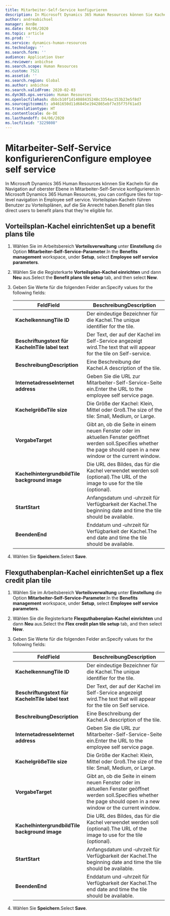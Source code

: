 ```yaml
---
title: Mitarbeiter-Self-Service konfigurieren
description: In Microsoft Dynamics 365 Human Resources können Sie Kacheln für die Navigation auf oberster Ebene in Mitarbeiter-Self-Service konfigurieren.
author: andreabichsel
manager: AnnBe
ms.date: 04/06/2020
ms.topic: article
ms.prod: ''
ms.service: dynamics-human-resources
ms.technology: ''
ms.search.form: ''
audience: Application User
ms.reviewer: anbichse
ms.search.scope: Human Resources
ms.custom: 7521
ms.assetid: ''
ms.search.region: Global
ms.author: anbichse
ms.search.validFrom: 2020-02-03
ms.dyn365.ops.version: Human Resources
ms.openlocfilehash: dbbcb10f1d14088435248c3354ac153b23e5f8d7
ms.sourcegitcommit: a9461650d11d6845e1942865ebf7e35f75f61ad3
ms.translationtype: HT
ms.contentlocale: de-DE
ms.lasthandoff: 04/06/2020
ms.locfileid: "3229808"
---
```

# <a name="configure-employee-self-service"></a><span data-ttu-id="65909-103">Mitarbeiter-Self-Service konfigurieren</span><span class="sxs-lookup"><span data-stu-id="65909-103">Configure employee self service</span></span>

<span data-ttu-id="65909-104">In Microsoft Dynamics 365 Human Resources können Sie Kacheln für die Navigation auf oberster Ebene in Mitarbeiter-Self-Service konfigurieren.</span><span class="sxs-lookup"><span data-stu-id="65909-104">In Microsoft Dynamics 365 Human Resources, you can configure tiles for top-level navigation in Employee self service.</span></span> <span data-ttu-id="65909-105">Vorteilsplan-Kacheln führen Benutzer zu Vorteilsplänen, auf die Sie Anrecht haben.</span><span class="sxs-lookup"><span data-stu-id="65909-105">Benefit plan tiles direct users to benefit plans that they're eligible for.</span></span>

## <a name="set-up-a-benefit-plans-tile"></a><span data-ttu-id="65909-106">Vorteilsplan-Kachel einrichten</span><span class="sxs-lookup"><span data-stu-id="65909-106">Set up a benefit plans tile</span></span>

1. <span data-ttu-id="65909-107">Wählen Sie im Arbeitsbereich **Vorteilsverwaltung** unter **Einstellung** die Option **Mitarbeiter-Self-Service-Parameter**.</span><span class="sxs-lookup"><span data-stu-id="65909-107">In the **Benefits management** workspace, under **Setup**, select **Employee self service parameters**.</span></span>

2. <span data-ttu-id="65909-108">Wählen Sie die Registerkarte **Vorteilsplan-Kachel einrichten** und dann **Neu** aus.</span><span class="sxs-lookup"><span data-stu-id="65909-108">Select the **Benefit plans tile setup** tab, and then select **New**.</span></span>

3. <span data-ttu-id="65909-109">Geben Sie Werte für die folgenden Felder an:</span><span class="sxs-lookup"><span data-stu-id="65909-109">Specify values for the following fields:</span></span>

   | <span data-ttu-id="65909-110">Feld</span><span class="sxs-lookup"><span data-stu-id="65909-110">Field</span></span> | <span data-ttu-id="65909-111">Beschreibung</span><span class="sxs-lookup"><span data-stu-id="65909-111">Description</span></span> |
   | --- | --- |
   | <span data-ttu-id="65909-112">**Kachelkennung**</span><span class="sxs-lookup"><span data-stu-id="65909-112">**Tile ID**</span></span> | <span data-ttu-id="65909-113">Der eindeutige Bezeichner für die Kachel.</span><span class="sxs-lookup"><span data-stu-id="65909-113">The unique identifier for the tile.</span></span> |
   | <span data-ttu-id="65909-114">**Beschriftungstext für Kacheln**</span><span class="sxs-lookup"><span data-stu-id="65909-114">**Tile label text**</span></span> | <span data-ttu-id="65909-115">Der Text, der auf der Kachel im Self-Service angezeigt wird.</span><span class="sxs-lookup"><span data-stu-id="65909-115">The text that will appear for the tile on Self-service.</span></span> |
   | <span data-ttu-id="65909-116">**Beschreibung**</span><span class="sxs-lookup"><span data-stu-id="65909-116">**Description**</span></span> | <span data-ttu-id="65909-117">Eine Beschreibung der Kachel.</span><span class="sxs-lookup"><span data-stu-id="65909-117">A description of the tile.</span></span> |
   | <span data-ttu-id="65909-118">**Internetadresse**</span><span class="sxs-lookup"><span data-stu-id="65909-118">**Internet address**</span></span> | <span data-ttu-id="65909-119">Geben Sie die URL zur Mitarbeiter-Self-Service-Seite ein.</span><span class="sxs-lookup"><span data-stu-id="65909-119">Enter the URL to the employee self service page.</span></span> |
   | <span data-ttu-id="65909-120">**Kachelgröße**</span><span class="sxs-lookup"><span data-stu-id="65909-120">**Tile size**</span></span> | <span data-ttu-id="65909-121">Die Größe der Kachel: Klein, Mittel oder Groß.</span><span class="sxs-lookup"><span data-stu-id="65909-121">The size of the tile: Small, Medium, or Large.</span></span> |
   | <span data-ttu-id="65909-122">**Vorgabe**</span><span class="sxs-lookup"><span data-stu-id="65909-122">**Target**</span></span> | <span data-ttu-id="65909-123">Gibt an, ob die Seite in einem neuen Fenster oder im aktuellen Fenster geöffnet werden soll.</span><span class="sxs-lookup"><span data-stu-id="65909-123">Specifies whether the page should open in a new window or the current window.</span></span> |
   | <span data-ttu-id="65909-124">**Kachelhintergrundbild**</span><span class="sxs-lookup"><span data-stu-id="65909-124">**Tile background image**</span></span> | <span data-ttu-id="65909-125">Die URL des Bildes, das für die Kachel verwendet werden soll (optional).</span><span class="sxs-lookup"><span data-stu-id="65909-125">The URL of the image to use for the tile (optional).</span></span> |
   | <span data-ttu-id="65909-126">**Start**</span><span class="sxs-lookup"><span data-stu-id="65909-126">**Start**</span></span> | <span data-ttu-id="65909-127">Anfangsdatum und ‑uhrzeit für Verfügbarkeit der Kachel.</span><span class="sxs-lookup"><span data-stu-id="65909-127">The beginning date and time the tile should be available.</span></span> |
   | <span data-ttu-id="65909-128">**Beenden**</span><span class="sxs-lookup"><span data-stu-id="65909-128">**End**</span></span> | <span data-ttu-id="65909-129">Enddatum und ‑uhrzeit für Verfügbarkeit der Kachel.</span><span class="sxs-lookup"><span data-stu-id="65909-129">The end date and time the tile should be available.</span></span> |

4. <span data-ttu-id="65909-130">Wählen Sie **Speichern**.</span><span class="sxs-lookup"><span data-stu-id="65909-130">Select **Save**.</span></span>

## <a name="set-up-a-flex-credit-plan-tile"></a><span data-ttu-id="65909-131">Flexguthabenplan-Kachel einrichten</span><span class="sxs-lookup"><span data-stu-id="65909-131">Set up a flex credit plan tile</span></span>

1. <span data-ttu-id="65909-132">Wählen Sie im Arbeitsbereich **Vorteilsverwaltung** unter **Einstellung** die Option **Mitarbeiter-Self-Service-Parameter**.</span><span class="sxs-lookup"><span data-stu-id="65909-132">In the **Benefits management** workspace, under **Setup**, select **Employee self service parameters**.</span></span>

2. <span data-ttu-id="65909-133">Wählen Sie die Registerkarte **Flexguthabenplan-Kachel einrichten** und dann **Neu** aus.</span><span class="sxs-lookup"><span data-stu-id="65909-133">Select the **Flex credit plan tile setup** tab, and then select **New**.</span></span>

3. <span data-ttu-id="65909-134">Geben Sie Werte für die folgenden Felder an:</span><span class="sxs-lookup"><span data-stu-id="65909-134">Specify values for the following fields:</span></span>

   | <span data-ttu-id="65909-135">Feld</span><span class="sxs-lookup"><span data-stu-id="65909-135">Field</span></span> | <span data-ttu-id="65909-136">Beschreibung</span><span class="sxs-lookup"><span data-stu-id="65909-136">Description</span></span> |
   | --- | --- |
   | <span data-ttu-id="65909-137">**Kachelkennung**</span><span class="sxs-lookup"><span data-stu-id="65909-137">**Tile ID**</span></span> | <span data-ttu-id="65909-138">Der eindeutige Bezeichner für die Kachel.</span><span class="sxs-lookup"><span data-stu-id="65909-138">The unique identifier for the tile.</span></span> |
   | <span data-ttu-id="65909-139">**Beschriftungstext für Kacheln**</span><span class="sxs-lookup"><span data-stu-id="65909-139">**Tile label text**</span></span> | <span data-ttu-id="65909-140">Der Text, der auf der Kachel im Self-Service angezeigt wird.</span><span class="sxs-lookup"><span data-stu-id="65909-140">The text that will appear for the tile on Self service.</span></span> |
   | <span data-ttu-id="65909-141">**Beschreibung**</span><span class="sxs-lookup"><span data-stu-id="65909-141">**Description**</span></span> | <span data-ttu-id="65909-142">Eine Beschreibung der Kachel.</span><span class="sxs-lookup"><span data-stu-id="65909-142">A description of the tile.</span></span> |
   | <span data-ttu-id="65909-143">**Internetadresse**</span><span class="sxs-lookup"><span data-stu-id="65909-143">**Internet address**</span></span> | <span data-ttu-id="65909-144">Geben Sie die URL zur Mitarbeiter-Self-Service-Seite ein.</span><span class="sxs-lookup"><span data-stu-id="65909-144">Enter the URL to the employee self service page.</span></span> |
   | <span data-ttu-id="65909-145">**Kachelgröße**</span><span class="sxs-lookup"><span data-stu-id="65909-145">**Tile size**</span></span> | <span data-ttu-id="65909-146">Die Größe der Kachel: Klein, Mittel oder Groß.</span><span class="sxs-lookup"><span data-stu-id="65909-146">The size of the tile: Small, Medium, or Large.</span></span> |
   | <span data-ttu-id="65909-147">**Vorgabe**</span><span class="sxs-lookup"><span data-stu-id="65909-147">**Target**</span></span> | <span data-ttu-id="65909-148">Gibt an, ob die Seite in einem neuen Fenster oder im aktuellen Fenster geöffnet werden soll.</span><span class="sxs-lookup"><span data-stu-id="65909-148">Specifies whether the page should open in a new window or the current window.</span></span> |
   | <span data-ttu-id="65909-149">**Kachelhintergrundbild**</span><span class="sxs-lookup"><span data-stu-id="65909-149">**Tile background image**</span></span> | <span data-ttu-id="65909-150">Die URL des Bildes, das für die Kachel verwendet werden soll (optional).</span><span class="sxs-lookup"><span data-stu-id="65909-150">The URL of the image to use for the tile (optional).</span></span> |
   | <span data-ttu-id="65909-151">**Start**</span><span class="sxs-lookup"><span data-stu-id="65909-151">**Start**</span></span> | <span data-ttu-id="65909-152">Anfangsdatum und ‑uhrzeit für Verfügbarkeit der Kachel.</span><span class="sxs-lookup"><span data-stu-id="65909-152">The beginning date and time the tile should be available.</span></span> |
   | <span data-ttu-id="65909-153">**Beenden**</span><span class="sxs-lookup"><span data-stu-id="65909-153">**End**</span></span> | <span data-ttu-id="65909-154">Enddatum und ‑uhrzeit für Verfügbarkeit der Kachel.</span><span class="sxs-lookup"><span data-stu-id="65909-154">The end date and time the tile should be available.</span></span> |

4. <span data-ttu-id="65909-155">Wählen Sie **Speichern**.</span><span class="sxs-lookup"><span data-stu-id="65909-155">Select **Save**.</span></span>
